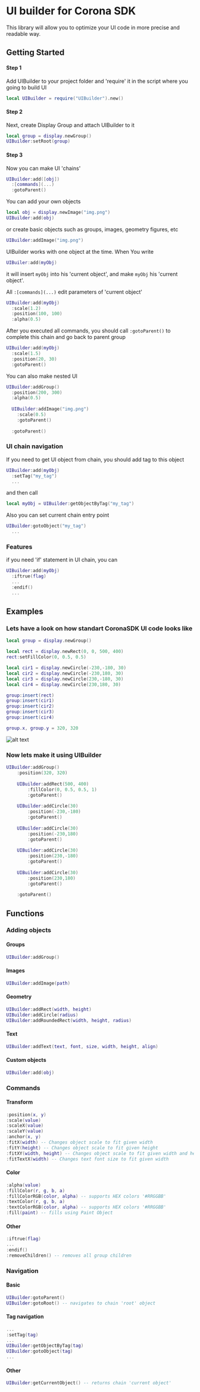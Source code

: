 # UI builder for Corona SDK
This library will allow you to optimize your UI code in more precise and readable way.

## Getting Started

#### Step 1
Add UIBuilder to your project folder and 'require' it in the script where you going to build UI
```lua
local UIBuilder = require("UIBuilder").new()
```
#### Step 2
Next, create Display Group and attach UIBuilder to it 
```lua
local group = display.newGroup()
UIBuilder:setRoot(group)
```
#### Step 3
Now you can make UI 'chains'
```lua
UIBuilder:add([obj])
  :[commands](...)
  :gotoParent()
```
You can add your own objects
```lua
local obj = display.newImage("img.png")
UIBuilder:add(obj)
```
or create basic objects such as groups, images, geometry figures, etc
```lua
UIBuilder:addImage("img.png")
```

UIBuilder works with one object at the time. When You write
```lua
UIBuiler:add(myObj)
```
it will insert ```myObj``` into his 'current object', and make ```myObj``` his 'current object'.

All ```:[commands](...)``` edit parameters of 'current object'
```lua
UIBuilder:add(myObj)
  :scale(1.2)
  :position(100, 100)
  :alpha(0.5)
```
After you executed all commands, you should call ```:gotoParent()``` to complete this chain and go back to parent group
```lua
UIBuilder:add(myObj)
  :scale(1.5)
  :position(20, 30)
  :gotoParent()
```

You can also make nested UI

```lua
UIBuilder:addGroup()
  :position(200, 300)
  :alpha(0.5)
  
  UIBuilder:addImage("img.png")
    :scale(0.5)
    :gotoParent()
    
  :gotoParent()
```

### UI chain navigation
If you need to get UI object from chain, you should add tag to this object
```lua
UIBuilder:add(myObj)
  :setTag("my_tag")
  ...
```
and then call
```lua
local myObj = UIBuilder:getObjectByTag("my_tag")
```
Also you can set current chain entry point
```lua
UIBuilder:gotoObject("my_tag")
  ...
```
### Features
if you need 'if' statement in UI chain, you can
```lua
UIBuilder:add(myObj)
  :iftrue(flag)
  ...
  :endif()
  ...
```
## Examples
### Lets have a look on how standart CoronaSDK UI code looks like
```lua
local group = display.newGroup()

local rect = display.newRect(0, 0, 500, 400)
rect:setFillColor(0, 0.5, 0.5)

local cir1 = display.newCircle(-230,-180, 30)
local cir2 = display.newCircle(-230,180, 30)
local cir3 = display.newCircle(230,-180, 30)
local cir4 = display.newCircle(230,180, 30)

group:insert(rect)
group:insert(cir1)
group:insert(cir2)
group:insert(cir3)
group:insert(cir4)

group.x, group.y = 320, 320
```
![alt text](http://banarum.com/7aa93d91dba597265e11c44914f17d90.png)

### Now lets make it using UIBuilder
```lua
UIBuilder:addGroup()
	:position(320, 320)
	
	UIBuilder:addRect(500, 400)
		:fillColor(0, 0.5, 0.5, 1)
		:gotoParent()
		
	UIBuilder:addCircle(30)
		:position(-230,-180)
		:gotoParent()
		
	UIBuilder:addCircle(30)
		:position(-230,180)
		:gotoParent()
		
	UIBuilder:addCircle(30)
		:position(230,-180)
		:gotoParent()
		
	UIBuilder:addCircle(30)
		:position(230,180)
		:gotoParent()
		
	:gotoParent()
```
## Functions
### Adding objects
#### Groups
```lua
UIBuilder:addGroup()
```
#### Images
```lua
UIBuilder:addImage(path)
```
#### Geometry
```lua
UIBuilder:addRect(width, height)
UIBuilder:addCircle(radius)
UIBuilder:addRoundedRect(width, height, radius)
```
#### Text
```lua
UIBuilder:addText(text, font, size, width, height, align)
```
#### Custom objects
```lua
UIBuilder:add(obj)
```
### Commands
#### Transform
```lua
:position(x, y)
:scale(value)
:scaleX(value)
:scaleY(value)
:anchor(x, y)
:fitX(width) -- Changes object scale to fit given width
:fitY(height) -- Changes object scale to fit given height
:fitXY(width, height) -- Changes object scale to fit given width and height
:fitTextX(width) -- Changes text font size to fit given width
```
#### Color
```lua
:alpha(value)
:fillColor(r, g, b, a)
:fillColorRGB(color, alpha) -- supports HEX colors '#RRGGBB'
:textColor(r, g, b, a)
:textColorRGB(color, alpha) -- supports HEX colors '#RRGGBB'
:fill(paint) -- fills using Paint Object
```
#### Other
```lua
:iftrue(flag)
...
:endif()
:removeChildren() -- removes all group children
```
### Navigation
#### Basic
```lua
UIBuilder:gotoParent()
UIBuilder:gotoRoot() -- navigates to chain 'root' object
```
#### Tag navigation
```lua
...
:setTag(tag)
...
UIBuilder:getObjectByTag(tag)
UIBuilder:gotoObject(tag)
...
```
#### Other
```lua
UIBuilder:getCurrentObject() -- returns chain 'current object'
```


